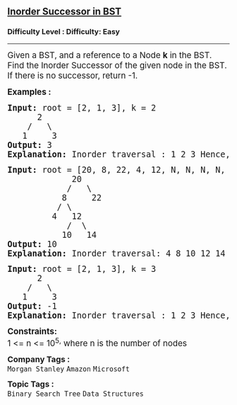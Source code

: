 <h2><a href="https://www.geeksforgeeks.org/problems/inorder-successor-in-bst/1?page=1&difficulty=Easy&status=unsolved&sortBy=submissions">Inorder Successor in BST</a></h2><h3>Difficulty Level : Difficulty: Easy</h3><hr><div class="problems_problem_content__Xm_eO"><p><span style="font-size: 14pt;">Given a BST, and a reference to a Node <strong>k</strong> in the BST. Find the Inorder Successor of the given node in the BST. If there is no successor, return -1.&nbsp;</span></p>
<p><span style="font-size: 14pt;"><strong>Examples :</strong></span></p>
<pre><span style="font-size: 14pt;"><strong>Input:</strong> root = [2, 1, 3], k = 2
&nbsp;  <strong> </strong>  2
&nbsp;   /   \
<strong>   </strong>1     3
<strong>Output: </strong>3 
<strong>Explanation:</strong> Inorder traversal : 1 2 3 Hence, inorder successor of 2 is 3.
</span></pre>
<pre><span style="font-size: 14pt;"><strong>Input:</strong> root = [20, 8, 22, 4, 12, N, N, N, N, 10, 14], k = 8
             20
&nbsp;           /   \
&nbsp;          8<strong>     </strong>22
&nbsp;         / \
&nbsp;        4   12
&nbsp;           /<strong>  </strong>\
&nbsp;          10   14
<strong>Output: </strong>10<strong>
Explanation: </strong>Inorder traversal: 4 8 10 12 14 20 22. Hence, successor of 8 is 10.<br></span></pre>
<pre><span style="font-size: 14pt;"><strong>Input:</strong> root = [2, 1, 3], k = 3
&nbsp;     2
&nbsp;   /   \
<strong>   </strong>1     3
<strong>Output: </strong>-1 
<strong>Explanation:</strong> Inorder traversal : 1 2 3 Hence, inorder successor of 3 is null.</span></pre>
<p><span style="font-size: 14pt;"><strong>Constraints:</strong><br>1 &lt;= n &lt;= 10<sup>5</sup><sup>,</sup> where n is the number of nodes</span></p></div><p><span style=font-size:18px><strong>Company Tags : </strong><br><code>Morgan Stanley</code>&nbsp;<code>Amazon</code>&nbsp;<code>Microsoft</code>&nbsp;<br><p><span style=font-size:18px><strong>Topic Tags : </strong><br><code>Binary Search Tree</code>&nbsp;<code>Data Structures</code>&nbsp;